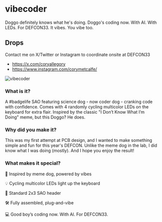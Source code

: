 # vibecoder
Doggo definitely knows what he's doing. Doggo's coding now. With AI. With LEDs. For DEFCON33. It vibes. You vibe too.

## Drops

Contact me on X/Twitter or Instagram to coordinate onsite at DEFCON33
- https://x.com/coryallegory
- https://www.instagram.com/corymetcalfe/

![vibecoder](https://github.com/user-attachments/assets/f2efe7d8-f506-4427-8ad2-c7267b3fe47a)

### What is it?
A #badgelife SAO featuring science dog - now coder dog - cranking code with confidence. Comes with 4 randomly cycling multicolor LEDs on the keyboard for extra flair. Inspired by the classic "I Don’t Know What I’m Doing" meme, but this Doggo? He does.

### Why did you make it?
This was my first attempt at PCB design, and I wanted to make something simple and fun for this year's DEFCON. Unlike the meme dog in the lab, I did know what I was doing (mostly). And I hope you enjoy the result!

### What makes it special?
🐶 Inspired by meme dog, powered by vibes

💡 Cycling multicolor LEDs light up the keyboard

🔌 Standard 2x3 SAO header

🛠️ Fully assembled, plug-and-vibe

💻 Good boy’s coding now. With AI. For DEFCON33.
